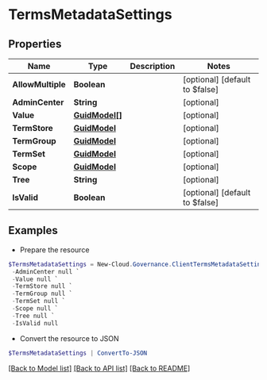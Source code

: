 # TermsMetadataSettings
## Properties

Name | Type | Description | Notes
------------ | ------------- | ------------- | -------------
**AllowMultiple** | **Boolean** |  | [optional] [default to $false]
**AdminCenter** | **String** |  | [optional] 
**Value** | [**GuidModel[]**](GuidModel.md) |  | [optional] 
**TermStore** | [**GuidModel**](GuidModel.md) |  | [optional] 
**TermGroup** | [**GuidModel**](GuidModel.md) |  | [optional] 
**TermSet** | [**GuidModel**](GuidModel.md) |  | [optional] 
**Scope** | [**GuidModel**](GuidModel.md) |  | [optional] 
**Tree** | **String** |  | [optional] 
**IsValid** | **Boolean** |  | [optional] [default to $false]

## Examples

- Prepare the resource
```powershell
$TermsMetadataSettings = New-Cloud.Governance.ClientTermsMetadataSettings  -AllowMultiple null `
 -AdminCenter null `
 -Value null `
 -TermStore null `
 -TermGroup null `
 -TermSet null `
 -Scope null `
 -Tree null `
 -IsValid null
```

- Convert the resource to JSON
```powershell
$TermsMetadataSettings | ConvertTo-JSON
```

[[Back to Model list]](../README.md#documentation-for-models) [[Back to API list]](../README.md#documentation-for-api-endpoints) [[Back to README]](../README.md)

